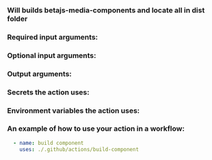 ### Will builds betajs-media-components and locate all in dist folder

### Required input arguments:

### Optional input arguments:

### Output arguments:

### Secrets the action uses:

### Environment variables the action uses:

### An example of how to use your action in a workflow:
```yaml
  - name: build component
    uses: ./.github/actions/build-component
```

